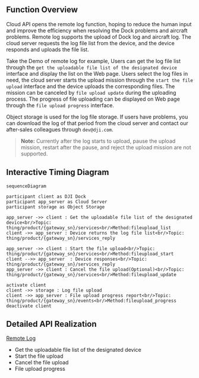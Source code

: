 ## Function Overview

Cloud API opens the remote log function, hoping to reduce the human input and improve the efficiency when resolving the Dock problems and aircraft problems. Remote log supports the upload of Dock log and aircraft log. The cloud server requests the log file list from the device, and the device responds and uploads the file list.

Take the Demo of remote log for example, Users can get the log file list through the `get the uploadable file list of the designated device` interface and display the list on the Web page. Users select the log files in need, the cloud server starts the upload mission through the `start the file upload` interface and the device uploads the corresponding files. The mission can be canceled by `file upload update` during the uploading process. The progress of file uploading can be displayed on Web page through the `file upload progress` interface. 

Object storage is used for the log file storage. If users have problems, you can download the log of that period from the cloud server and contact our after-sales colleagues through `dev@dji.com`.


> **Note:** Currently after the log starts to upload, pause the upload mission, restart after the pause, and reject the upload mission are not supported.


## Interactive Timing Diagram


```mermaid
sequenceDiagram

participant client as DJI Dock
participant app_server as Cloud Server
participant storage as Object Storage

app_server ->> client : Get the uploadable file list of the designated device<br/>Topic: thing/product/{gateway_sn}/services<br/>Method:fileupload_list
client ->> app_server : Device returns the log file list<br/>Topic: thing/product/{gateway_sn}/services_reply

app_server ->> client : Start the file upload<br/>Topic: thing/product/{gateway_sn}/services<br/>Method:fileupload_start
client -->> app_server  : Device responses<br/>Topic: thing/product/{gateway_sn}/services_reply
app_server ->> client : Cancel the file upload(Optional)<br/>Topic: thing/product/{gateway_sn}/services<br/>Method:fileupload_update

activate client
client ->> storage : Log file upload
client ->> app_server : File upload progress report<br/>Topic: thing/product/{gateway_sn}/events<br/>Method:fileupload_progress
deactivate client

```


## Detailed API Realization

[Remote Log](https://developer.dji.com/doc/cloud-api-tutorial/en/server-api-reference/mqtt/thing-model/gateway/dock/log.html)
* Get the uploadable file list of the designated device
* Start the file upload
* Cancel the file upload
* File upload progress


